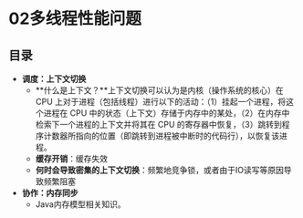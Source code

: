 # 02多线程性能问题

## 目录

- **调度：上下文切换**
  - **什么是上下文？**上下文切换可以认为是内核（操作系统的核心）在 CPU 上对于进程（包括线程）进行以下的活动：（1）挂起一个进程，将这个进程在 CPU 中的状态（上下文）存储于内存中的某处，（2）在内存中检索下一个进程的上下文并将其在 CPU 的寄存器中恢复，（3）跳转到程序计数器所指向的位置（即跳转到进程被中断时的代码行），以恢复该进程。
  - **缓存开销**：缓存失效
  - **何时会导致密集的上下文切换**：频繁地竞争锁，或者由于IO读写等原因导致频繁阻塞
- **协作：内存同步**
  - Java内存模型相关知识。 

